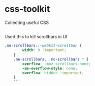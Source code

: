 # css-toolkit
Collecting useful CSS

##

Used this to kill scrollbars in UI
```css
.no-scrollbars::-webkit-scrollbar {
        width: 0 !important;
    }
    .no-scrollbars, .no-scrollbars * {
        overflow: -moz-scrollbars-none;
        -ms-overflow-style: none;
        overflow: hidden !important;
    }
    ```
